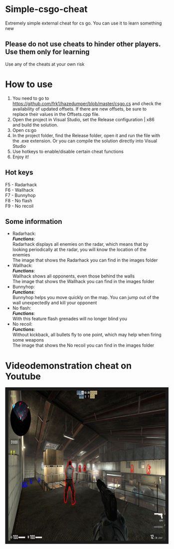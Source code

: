 # Simple-csgo-cheat
Extremely simple external cheat for cs go. You can use it to learn something new

## Please do not use cheats to hinder other players. Use them only for learning  
Use any of the cheats at your own risk  
# How to use
1. You need to go to https://github.com/frk1/hazedumper/blob/master/csgo.cs and check the availability of updated offsets. If there are new offsets, be sure to replace their values in the Offsets.cpp file.
2. Open the project in Visual Studio, set the Release configuration | x86 and build the solution.
3. Open cs:go
4. In the project folder, find the Release folder, open it and run the file with the .exe extension. Or you can compile the solution directly into Visual Studio
5. Use hotkeys to enable/disable certain cheat functions
6. Enjoy it!

## Hot keys
F5  -  Radarhack</br>
F6  -  Wallhack</br>
F7  -  Bunnyhop</br>
F8  -  No flash</br>
F9  -  No recoil</br>

## Some information
  * Radarhack:</br>
    **_Functions_**:</br>
    Radarhack displays all enemies on the radar, which means that by looking periodically at the radar, you will know the location of the enemies</br>
The image that shows the Radarhack you can find in the images folder
  * Wallhack:</br>
   **_Functions_**:</br>
    Wallhack shows all opponents, even those behind the walls</br>
The image that shows the Wallhack you can find in the images folder 
  * Bunnyhop:</br>
    **_Functions_**:</br>
    Bunnyhop helps you move quickly on the map. You can jump out of the wall unexpectedly and kill your opponent</br>
  * No flash:</br>
    **_Functions_**:</br>
    With this feature flash grenades will no longer blind you</br>
  * No recoil:</br>
    **_Functions_**:</br>
    Without kickback, all bullets fly to one point, which may help when firing some weapons</br>
The image that shows the No recoil you can find in the images folder 
# Videodemonstration cheat on Youtube </br>
<a href="https://youtu.be/FU3kfImVtsk" target="_blank"><img src="https://github.com/danillucky1234/Simple-csgo-cheat/blob/main/images/Wallhack.png" 
alt="ALT-ТЕКСТ ИЗОБРАЖЕНИЯ" width="720" height="480" border="10" /></a>
